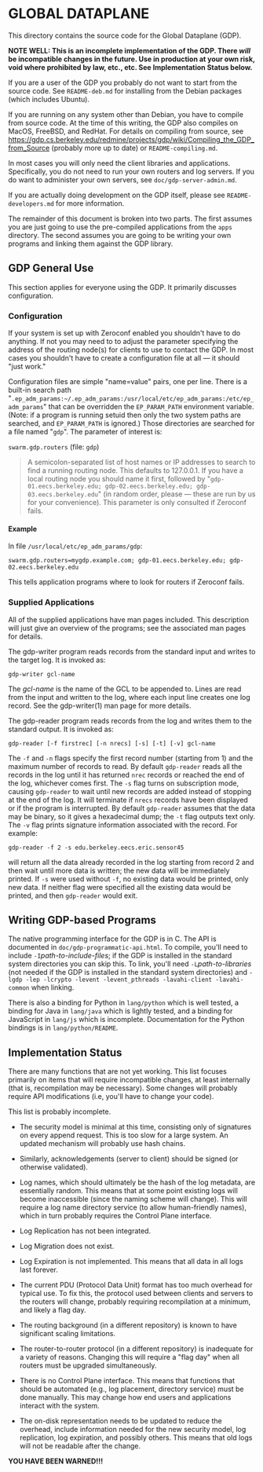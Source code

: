 <!-- Use "pandoc -sS -o README.html README.md" to process this to HTML -->

GLOBAL DATAPLANE
================

This directory contains the source code for the Global Dataplane (GDP).

**NOTE WELL: This is an incomplete implementation of the GDP.  There
*will* be incompatible changes in the future.  Use in production at
your own risk, void where prohibited by law, etc., etc.  See
Implementation Status below.**

If you are a user of the GDP you probably do not want to start from
the source code.  See `README-deb.md` for installing from the Debian
packages (which includes Ubuntu).

If you are running on any system other than Debian, you have to
compile from source code.  At the time of this writing, the GDP
also compiles on MacOS, FreeBSD, and RedHat.  For details on
compiling from source, see
https://gdp.cs.berkeley.edu/redmine/projects/gdp/wiki/Compiling_the_GDP_from_Source
(probably more up to date) or `README-compiling.md`.

In most cases you will only need the client libraries and
applications.  Specifically, you do not need to run your own
routers and log servers.  If you do want to administer your own
servers, see `doc/gdp-server-admin.md`.

If you are actually doing development on the GDP itself, please
see `README-developers.md` for more information.

The remainder of this document is broken into two parts.  The first
assumes you are just going to use the pre-compiled applications from
the `apps` directory.  The second assumes you are going to be
writing your own programs and linking them against the GDP library.

GDP General Use
---------------

This section applies for everyone using the GDP.  It primarily
discusses configuration.

### Configuration

If your system is set up with Zeroconf enabled you shouldn't have
to do anything.  If not you may need to to adjust the parameter
specifying the address of the routing node(s) for clients to use
to contact the GDP.  In most cases you shouldn't have to create a
configuration file at all &mdash; it should "just work."

Configuration files are simple "name=value" pairs, one per line.
There is a built-in search path
"`.ep_adm_params:~/.ep_adm_params:/usr/local/etc/ep_adm_params:/etc/ep_adm_params`"
that can be overridden the `EP_PARAM_PATH` environment variable.
(Note: if a program is running setuid then only the two
system paths are searched, and `EP_PARAM_PATH` is ignored.)
Those directories are searched for a file named "`gdp`".  The
parameter of interest is:

`swarm.gdp.routers`         (file: `gdp`)

> A semicolon-separated list of host names or IP
addresses to search to find a running routing node.
This defaults to 127.0.0.1.  If you have a local
routing node you should name it first, followed by
"`gdp-01.eecs.berkeley.edu; gdp-02.eecs.berkeley.edu; gdp-03.eecs.berkeley.edu`"
(in random order, please &mdash; these are run by us for your
convenience).  This parameter is only consulted if
Zeroconf fails.

#### Example

In file `/usr/local/etc/ep_adm_params/gdp`:

	swarm.gdp.routers=mygdp.example.com; gdp-01.eecs.berkeley.edu; gdp-02.eecs.berkeley.edu

This tells application programs
where to look for routers if Zeroconf fails.

### Supplied Applications

All of the supplied applications have man pages included.  This
description will just give an overview of the programs; see the
associated man pages for details.

The gdp-writer program reads records from the standard input
and writes to the target log.  It is invoked as:

	gdp-writer gcl-name

The _gcl-name_ is the name of the GCL to be appended to.  Lines are
read from the input and written to the log, where each input
line creates one log record.  See the gdp-writer(1) man page
for more details.

The gdp-reader program reads records from the log and writes
them to the standard output.  It is invoked as:

	gdp-reader [-f firstrec] [-n nrecs] [-s] [-t] [-v] gcl-name

The `-f` and `-n` flags specify the first record number (starting
from 1) and the maximum number of records to read.  By default
`gdp-reader` reads all the records in the log until it has returned
`nrec` records or reached the end of the log, whichever comes first.
The `-s` flag turns on subscription mode, causing `gdp-reader` to
wait until new records are added instead of stopping at the end of
the log.  It will terminate if `nrecs` records have been displayed
or if the program is interrupted.  By default `gdp-reader` assumes
that the data may be binary, so it gives a hexadecimal dump; the
`-t` flag outputs text only.  The `-v` flag prints signature
information associated with the record.  For example:

	gdp-reader -f 2 -s edu.berkeley.eecs.eric.sensor45

will return all the data already recorded in the log starting
from record 2 and then wait until more data is written; the new
data will be immediately printed.  If `-s` were used without `-f`,
no existing data would be printed, only new data.  If neither
flag were specified all the existing data would be printed, and
then `gdp-reader` would exit.

Writing GDP-based Programs
--------------------------

The native programming interface for the GDP is in C.  The API is
documented in `doc/gdp-programmatic-api.html`.  To compile,
you'll need to include `-I`_path-to-include-files_; if the GDP
is installed in the standard system directories you can skip this.
To link, you'll need `-L`_path-to-libraries_ (not needed if the
GDP is installed in the standard system directories) and
`-lgdp -lep -lcrypto -levent -levent_pthreads -lavahi-client -lavahi-common`
when linking.

There is also a binding for Python in `lang/python` which is well
tested, a binding for Java in `lang/java` which is lightly tested,
and a binding for JavaScript in `lang/js` which is incomplete.
Documentation for the Python bindings is in `lang/python/README`.

Implementation Status
---------------------

There are many functions that are not yet working.  This list
focuses primarily on items that will require incompatible changes,
at least internally (that is, recompilation may be necessary).
Some changes will probably require API modifications (i.e, you'll
have to change your code).

This list is probably incomplete.

* The security model is minimal at this time, consisting only of
signatures on every append request.  This is too slow for a large
system.  An updated mechanism will probably use hash chains.

* Similarly, acknowledgements (server to client) should be signed
(or otherwise validated).

* Log names, which should ultimately be the hash of the log
metadata, are essentially random.  This means that at some point
existing logs will become inaccessible (since the naming scheme
will change).  This will require a log name directory service
(to allow human-friendly names), which in turn probably requires
the Control Plane interface.

* Log Replication has not been integrated.

* Log Migration does not exist.

* Log Expiration is not implemented.  This means that all data in
all logs last forever.

* The current PDU (Protocol Data Unit) format has too much overhead
for typical use.  To fix this, the protocol used between clients and
servers to the routers will change, probably requiring recompilation
at a minimum, and likely a flag day.

* The routing background (in a different repository) is known to
have significant scaling limitations.

* The router-to-router protocol (in a different repository) is
inadequate for a variety of reasons.  Changing this will require
a "flag day" when all routers must be upgraded simultaneously.

* There is no Control Plane interface.  This means that functions
that should be automated (e.g., log placement, directory service)
must be done manually.  This may change how end users and
applications interact with the system.

* The on-disk representation needs to be updated to reduce the
overhead, include information needed for the new security model,
log replication, log expiration, and possibly others.  This means
that old logs will not be readable after the change.

**YOU HAVE BEEN WARNED!!!**



<!-- vim: set ai sw=4 sts=4 ts=4 : -->
